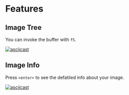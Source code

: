 # Features


## Image Tree

You can invoke the buffer with `f5`.

[![asciicast](https://asciinema.org/a/145qljt3ki9t7oauq30vsdhip.png)](https://asciinema.org/a/145qljt3ki9t7oauq30vsdhip)


## Image Info

Press `<enter>` to see the defatiled info about your image.

[![asciicast](https://asciinema.org/a/exhi7zj7bs9t1wb6j5gg4fddb.png)](https://asciinema.org/a/exhi7zj7bs9t1wb6j5gg4fddb)
